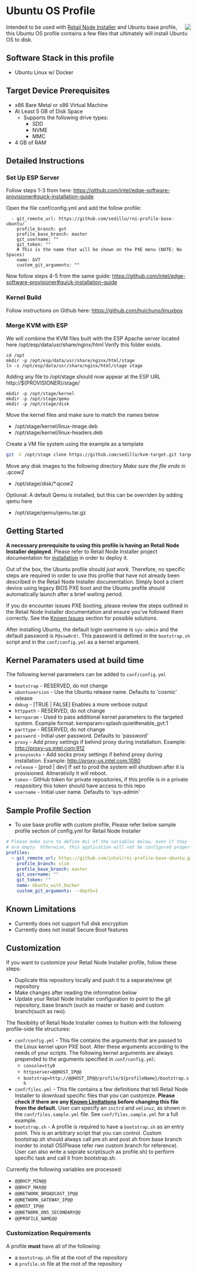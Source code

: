 # Ubuntu OS Profile

<img align="right" src="https://assets.ubuntu.com/v1/29985a98-ubuntu-logo32.png">

Intended to be used with [Retail Node Installer](https://github.com/intel/retail-node-installer) and Ubuntu base profile, this Ubuntu OS profile contains a few files that ultimately will install Ubuntu OS to disk.

## Software Stack in this profile

* Ubuntu Linux w/ Docker

## Target Device Prerequisites

* x86 Bare Metal or x86 Virtual Machine
* At Least 5 GB of Disk Space
  * Supports the following drive types:
    * SDD
    * NVME
    * MMC
* 4 GB of RAM

## Detailed Instructions

### Set Up ESP Server

Follow steps 1-3 from here: https://github.com/intel/edge-software-provisioner#quick-installation-guide

Open the file conf/config.yml and add the follow profile:
```
  - git_remote_url: https://github.com/sedillo/rni-profile-base-ubuntu/
    profile_branch: gvt
    profile_base_branch: master
    git_username: ""
    git_token: ""
    # This is the name that will be shown on the PXE menu (NOTE: No Spaces)
    name: GVT
    custom_git_arguments: ""
```

Now follow steps 4-5 from the same guide: https://github.com/intel/edge-software-provisioner#quick-installation-guide

### Kernel Build

Follow instructions on Github here: https://github.com/huichuno/linuxbox

### Merge KVM with ESP
We will combine the KVM files built with the ESP Apache server located here /opt/esp/data/usr/share/nginx/html
Verify this folder exists.
```
cd /opt
mkdir -p /opt/esp/data/usr/share/nginx/html/stage
ln -s /opt/esp/data/usr/share/nginx/html/stage stage
```
Adding any file to /opt/stage should now appear at the ESP URL http://${PROVISIONER}/stage/
```
mkdir -p /opt/stage/kernel
mkdir -p /opt/stage/qemu
mkdir -p /opt/stage/disk
```
Move the kernel files and make sure to match the names below
- /opt/stage/kernel/linux-image.deb
- /opt/stage/kernel/linux-headers.deb


Create a VM file system using the example as a template
```bash
git -C /opt/stage clone https://github.com/sedillo/kvm-target.git target
```

Move any disk images to the following directory *Make sure the file ends in .qcow2*
- /opt/stage/disk/\*.qcow2


Optional: A default Qemu is installed, but this can be overriden by adding qemu here 
- /opt/stage/qemu/qemu.tar.gz

## Getting Started

**A necessary prerequisite to using this profile is having an Retail Node Installer deployed**. Please refer to Retail Node Installer project documentation for [installation](https://github.com/intel/retail-node-installer) in order to deploy it.

Out of the box, the Ubuntu profile should _just work_. Therefore, no specific steps are required in order to use this profile that have not already been described in the Retail Node Installer documentation. Simply boot a client device using legacy BIOS PXE boot and the Ubuntu profile should automatically launch after a brief waiting period.

If you do encounter issues PXE booting, please review the steps outlined in the Retail Node Installer documentation and ensure you've followed them correctly. See the [Known Issues](https://github.com/intel/retail-node-installer) section for possible solutions.

After installing Ubuntu, the default login username is `sys-admin` and the default password is `P@ssw0rd!`. This password is defined in the `bootstrap.sh` script and in the `conf/config.yml` as a kernel argument.

## Kernel Paramaters used at build time

The following kernel parameters can be added to `conf/config.yml`

* `bootstrap` - RESERVED, do not change
* `ubuntuversion` - Use the Ubuntu release name. Defaults to 'cosmic' release
* `debug` - [TRUE | FALSE] Enables a more verbose output
* `httppath` - RESERVED, do not change
* `kernparam` - Used to pass additional kernel parameters to the targeted system.  Example format: kernparam=splash:quiet#enable_gvt:1
* `parttype` - RESERVED, do not change
* `password` - Initial user password. Defaults to 'password'
* `proxy` - Add proxy settings if behind proxy during installation.  Example: http://proxy-us.intel.com:912
* `proxysocks` - Add socks proxy settings if behind proxy during installation.  Example: http://proxy-us.intel.com:1080
* `release` - [prod | dev] If set to prod the system will shutdown after it is provisioned.  Altnerativily it will reboot.
* `token` - GitHub token for private repositories, if this profile is in a private respository this token should have access to this repo
* `username` - Initial user name. Defaults to 'sys-admin'

## Sample Profile Section

* To use base profile with custom profile, Please refer below sample profile section of config.yml for Retail Node Installer 

```yaml
# Please make sure to define ALL of the variables below, even if they
# are empty. Otherwise, this application will not be configured properly.
profiles:
  - git_remote_url: https://github.com/intel/rni-profile-base-ubuntu.git
    profile_branch: slim
    profile_base_branch: master
    git_username: ""
    git_token: ""
    name: Ubuntu_with_Docker
    custom_git_arguments: --depth=1
```

## Known Limitations

* Currently does not support full disk encryption
* Currently does not install Secure Boot features

## Customization

If you want to customize your Retail Node Installer profile, follow these steps:

* Duplicate this repository locally and push it to a separate/new git repository
* Make changes after reading the information below
* Update your Retail Node Installer configuration to point to the git repository, base branch (such as master or base) and custom branch(such as rwo).

The flexibility of Retail Node Installer comes to fruition with the following profile-side file structures:

* `conf/config.yml` - This file contains the arguments that are passed to the Linux kernel upon PXE boot. Alter these arguments according to the needs of your scripts. The following kernel arguments are always prepended to the arguments specified in `conf/config.yml`:
  * `console=tty0`
  * `httpserver=@@HOST_IP@@`
  * `bootstrap=http://@@HOST_IP@@/profile/${profileName}/bootstrap.sh`
* `conf/files.yml` - This file contains a few definitions that tell Retail Node Installer to download specific files that you can customize. **Please check if there are any [Known Limitations](#Known-Limitations) before changing this file from the default.** User can specify an `initrd` and `vmlinuz`, as shown in the `conf/files.sample.yml` file. See `conf/files.sample.yml` for a full example.
* `bootstrap.sh` - A profile is required to have a `bootstrap.sh` as an entry point. This is an arbitrary script that you can control. Custom bootstrap.sh should always call pre.sh and post.sh from base branch inorder to install OS(Please refer *rwo* custom branch for reference). User can also write a seprate script(such as profile.sh) to perform specific task and call it from bootstrap.sh.

Currently the following variables are processed:
  * `@@DHCP_MIN@@`
  * `@@DHCP_MAX@@`
  * `@@NETWORK_BROADCAST_IP@@`
  * `@@NETWORK_GATEWAY_IP@@`
  * `@@HOST_IP@@`
  * `@@NETWORK_DNS_SECONDARY@@`
  * `@@PROFILE_NAME@@`

### Customization Requirements

A profile **must** have all of the following:

* a `bootstrap.sh` file at the root of the repository
* a `profile.sh` file at the root of the repository
